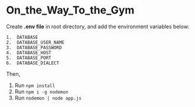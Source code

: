 # On_the_Way_To_the_Gym

Create **.env file** in root directory, and add the environment variables below:

```
1.  DATABASE
2.  DATABASE_USER_NAME
3.  DATABASE_PASSWORD
4.  DATABASE_HOST
5.  DATABASE_PORT
6.  DATABASE_DIALECT
```

Then,
1.  Run `npm install`
2.  Run `npm i -g nodemon`
2.  Run `nodemon | node app.js`
